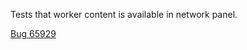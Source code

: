 Tests that worker content is available in network panel.

[Bug 65929](https://bugs.webkit.org/show_bug.cgi?id=65929)
